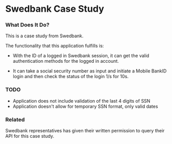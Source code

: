 # Swedbank Case Study
### What Does It Do?
This is a case study from Swedbank.

The functionality that this application fulfills is:

- With the ID of a logged in Swedbank session, 
it can get the valid authentication methods for the logged in account.

- It can take a social security number as input and initiate a 
Mobile BankID login and then check the status of the login 1/s for 10s.

### TODO
- Application does not include validation of the last 4 digits of SSN
- Application doesn't allow for temporary SSN format, only valid dates

### Related
Swedbank representatives has given their written permission to query their
API for this case study.